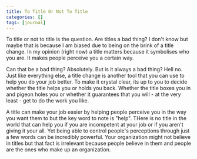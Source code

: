 ```yaml
---
title: To Title Or Not To Title
categories: []
tags: [journal]
---
```


To title or not to title is the question. Are titles a bad thing? I don't know but maybe that is because I am biased due to being on the brink of a title change. In my opinion (right now) a title matters because it symbolises who you are. It makes people perceive you a certain way.

Can that be a bad thing? Absolutely. But is it always a bad thing? Hell no. Just like everything else, a title change is another tool that you can use to help you do your job better. To make it crystal clear, its up to you to decide whether the title helps you or holds you back. Whether the title boxes you in and pigeon holes you or whether it guarantees that you will - at the very least - get to do the work you like.

A title can make your job easier by helping people perceive you in the way you want them to but the key word to note is "help". THere is no title in the world that can help you if you are incompetent at your job or if you aren't giving it your all. Yet being able to control people's perceptions through just a few words can be incredibly powerful. Your organization might not believe in titles but that fact is irrelevant because people believe in them and people are the ones who make up an organization.
